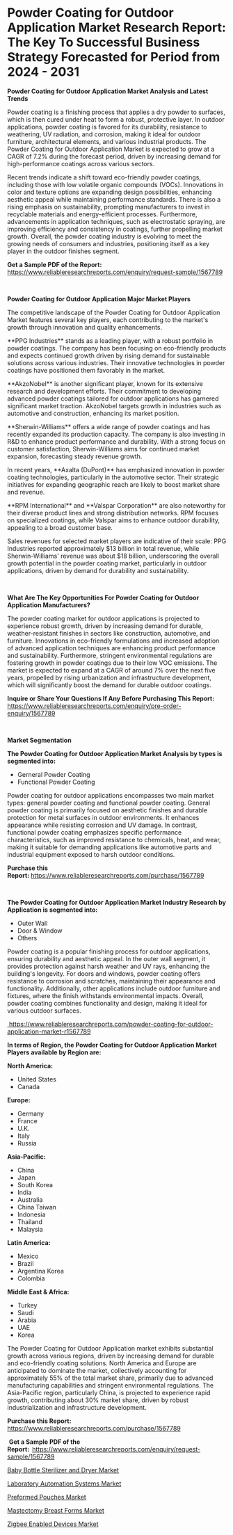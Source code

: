 <p><h1>Powder Coating for Outdoor Application Market Research Report: The Key To Successful Business Strategy Forecasted for Period from 2024 - 2031</h1></p><p><strong>Powder Coating for Outdoor Application Market Analysis and Latest Trends</strong></p>
<p><p>Powder coating is a finishing process that applies a dry powder to surfaces, which is then cured under heat to form a robust, protective layer. In outdoor applications, powder coating is favored for its durability, resistance to weathering, UV radiation, and corrosion, making it ideal for outdoor furniture, architectural elements, and various industrial products. The Powder Coating for Outdoor Application Market is expected to grow at a CAGR of 7.2% during the forecast period, driven by increasing demand for high-performance coatings across various sectors.</p><p>Recent trends indicate a shift toward eco-friendly powder coatings, including those with low volatile organic compounds (VOCs). Innovations in color and texture options are expanding design possibilities, enhancing aesthetic appeal while maintaining performance standards. There is also a rising emphasis on sustainability, prompting manufacturers to invest in recyclable materials and energy-efficient processes. Furthermore, advancements in application techniques, such as electrostatic spraying, are improving efficiency and consistency in coatings, further propelling market growth. Overall, the powder coating industry is evolving to meet the growing needs of consumers and industries, positioning itself as a key player in the outdoor finishes segment.</p></p>
<p><strong>Get a Sample PDF of the Report:&nbsp;</strong> <a href="https://www.reliableresearchreports.com/enquiry/request-sample/1567789?utm_campaign=118&utm_medium=2&utm_source=Github&utm_content=ia&utm_term=17112024&utm_id=powder-coating-for-outdoor-application">https://www.reliableresearchreports.com/enquiry/request-sample/1567789</a></p>
<p>&nbsp;</p>
<p><strong>Powder Coating for Outdoor Application Major Market Players</strong></p>
<p><p>The competitive landscape of the Powder Coating for Outdoor Application Market features several key players, each contributing to the market's growth through innovation and quality enhancements.</p><p>**PPG Industries** stands as a leading player, with a robust portfolio in powder coatings. The company has been focusing on eco-friendly products and expects continued growth driven by rising demand for sustainable solutions across various industries. Their innovative technologies in powder coatings have positioned them favorably in the market.</p><p>**AkzoNobel** is another significant player, known for its extensive research and development efforts. Their commitment to developing advanced powder coatings tailored for outdoor applications has garnered significant market traction. AkzoNobel targets growth in industries such as automotive and construction, enhancing its market position.</p><p>**Sherwin-Williams** offers a wide range of powder coatings and has recently expanded its production capacity. The company is also investing in R&D to enhance product performance and durability. With a strong focus on customer satisfaction, Sherwin-Williams aims for continued market expansion, forecasting steady revenue growth.</p><p>In recent years, **Axalta (DuPont)** has emphasized innovation in powder coating technologies, particularly in the automotive sector. Their strategic initiatives for expanding geographic reach are likely to boost market share and revenue.</p><p>**RPM International** and **Valspar Corporation** are also noteworthy for their diverse product lines and strong distribution networks. RPM focuses on specialized coatings, while Valspar aims to enhance outdoor durability, appealing to a broad customer base.</p><p>Sales revenues for selected market players are indicative of their scale: PPG Industries reported approximately $13 billion in total revenue, while Sherwin-Williams' revenue was about $18 billion, underscoring the overall growth potential in the powder coating market, particularly in outdoor applications, driven by demand for durability and sustainability.</p></p>
<p>&nbsp;</p>
<p><strong>What Are The Key Opportunities For Powder Coating for Outdoor Application Manufacturers?</strong></p>
<p><p>The powder coating market for outdoor applications is projected to experience robust growth, driven by increasing demand for durable, weather-resistant finishes in sectors like construction, automotive, and furniture. Innovations in eco-friendly formulations and increased adoption of advanced application techniques are enhancing product performance and sustainability. Furthermore, stringent environmental regulations are fostering growth in powder coatings due to their low VOC emissions. The market is expected to expand at a CAGR of around 7% over the next five years, propelled by rising urbanization and infrastructure development, which will significantly boost the demand for durable outdoor coatings.</p></p>
<p><strong>Inquire or Share Your Questions If Any Before Purchasing This Report:</strong> <a href="https://www.reliableresearchreports.com/enquiry/pre-order-enquiry/1567789?utm_campaign=118&utm_medium=2&utm_source=Github&utm_content=ia&utm_term=17112024&utm_id=powder-coating-for-outdoor-application">https://www.reliableresearchreports.com/enquiry/pre-order-enquiry/1567789</a></p>
<p>&nbsp;</p>
<p><strong>Market Segmentation</strong></p>
<p><strong>The Powder Coating for Outdoor Application Market Analysis by types is segmented into:</strong></p>
<p><ul><li>Gerneral Powder Coating</li><li>Functional Powder Coating</li></ul></p>
<p><p>Powder coating for outdoor applications encompasses two main market types: general powder coating and functional powder coating. General powder coating is primarily focused on aesthetic finishes and durable protection for metal surfaces in outdoor environments. It enhances appearance while resisting corrosion and UV damage. In contrast, functional powder coating emphasizes specific performance characteristics, such as improved resistance to chemicals, heat, and wear, making it suitable for demanding applications like automotive parts and industrial equipment exposed to harsh outdoor conditions.</p></p>
<p><strong>Purchase this Report:&nbsp;</strong><a href="https://www.reliableresearchreports.com/purchase/1567789?utm_campaign=118&utm_medium=2&utm_source=Github&utm_content=ia&utm_term=17112024&utm_id=powder-coating-for-outdoor-application">https://www.reliableresearchreports.com/purchase/1567789</a></p>
<p>&nbsp;</p>
<p><strong>The Powder Coating for Outdoor Application Market Industry Research by Application is segmented into:</strong></p>
<p><ul><li>Outer Wall</li><li>Door & Window</li><li>Others</li></ul></p>
<p><p>Powder coating is a popular finishing process for outdoor applications, ensuring durability and aesthetic appeal. In the outer wall segment, it provides protection against harsh weather and UV rays, enhancing the building's longevity. For doors and windows, powder coating offers resistance to corrosion and scratches, maintaining their appearance and functionality. Additionally, other applications include outdoor furniture and fixtures, where the finish withstands environmental impacts. Overall, powder coating combines functionality and design, making it ideal for various outdoor surfaces.</p></p>
<p><a href="https://www.reliableresearchreports.com/powder-coating-for-outdoor-application-market-r1567789?utm_campaign=118&utm_medium=2&utm_source=Github&utm_content=ia&utm_term=17112024&utm_id=powder-coating-for-outdoor-application">&nbsp;https://www.reliableresearchreports.com/powder-coating-for-outdoor-application-market-r1567789</a></p>
<p><strong>In terms of Region, the Powder Coating for Outdoor Application Market Players available by Region are:</strong></p>
<p>
    <p> <strong> North America: </strong>
        <ul>
            <li>United States</li>
            <li>Canada</li>
        </ul>
        </p> 
    <p> <strong> Europe: </strong>
        <ul>
            <li>Germany</li>
            <li>France</li>
            <li>U.K.</li>
            <li>Italy</li>
            <li>Russia</li>
        </ul>
        </p> 
    <p> <strong> Asia-Pacific: </strong>
        <ul>
            <li>China</li>
            <li>Japan</li>
            <li>South Korea</li>
            <li>India</li>
            <li>Australia</li>
            <li>China Taiwan</li>
            <li>Indonesia</li>
            <li>Thailand</li>
            <li>Malaysia</li>
        </ul>
        </p> 
    <p> <strong> Latin America: </strong>
        <ul>
            <li>Mexico</li>
            <li>Brazil</li>
            <li>Argentina Korea</li>
            <li>Colombia</li>
        </ul>
        </p> 
    <p> <strong> Middle East & Africa: </strong>
        <ul>
            <li>Turkey</li>
            <li>Saudi</li>
            <li>Arabia</li>
            <li>UAE</li>
            <li>Korea</li>
        </ul>
    </p>
    </p>
<p><p>The Powder Coating for Outdoor Application market exhibits substantial growth across various regions, driven by increasing demand for durable and eco-friendly coating solutions. North America and Europe are anticipated to dominate the market, collectively accounting for approximately 55% of the total market share, primarily due to advanced manufacturing capabilities and stringent environmental regulations. The Asia-Pacific region, particularly China, is projected to experience rapid growth, contributing about 30% market share, driven by robust industrialization and infrastructure development.</p></p>
<p><strong>Purchase this Report: </strong><a href="https://www.reliableresearchreports.com/purchase/1567789?utm_campaign=118&utm_medium=2&utm_source=Github&utm_content=ia&utm_term=17112024&utm_id=powder-coating-for-outdoor-application">https://www.reliableresearchreports.com/purchase/1567789</a></p>
<p>&nbsp;<strong>Get a Sample PDF of the Report:&nbsp;&nbsp;</strong><a href="https://www.reliableresearchreports.com/enquiry/request-sample/1567789?utm_campaign=118&utm_medium=2&utm_source=Github&utm_content=ia&utm_term=17112024&utm_id=powder-coating-for-outdoor-application">https://www.reliableresearchreports.com/enquiry/request-sample/1567789</a></p>
<p><strong></strong></p>
<p><p><a href="https://github.com/dringals/Market-Research-Report-List-6/blob/main/baby-bottle-sterilizer-and-dryer-market.md?utm_campaign=118&utm_medium=2&utm_source=Github&utm_content=ia&utm_term=17112024&utm_id=powder-coating-for-outdoor-application">Baby Bottle Sterilizer and Dryer Market</a></p><p><a href="https://www.linkedin.com/pulse/laboratory-automation-systems-market-regional-outlook-competition-jzabf?utm_campaign=118&utm_medium=2&utm_source=Github&utm_content=ia&utm_term=17112024&utm_id=powder-coating-for-outdoor-application">Laboratory Automation Systems Market</a></p><p><a href="https://issuu.com/reportprime-2/docs/preformed-pouches-market-size-2030._963c4d99123e8a?utm_campaign=118&utm_medium=2&utm_source=Github&utm_content=ia&utm_term=17112024&utm_id=powder-coating-for-outdoor-application">Preformed Pouches Market</a></p><p><a href="https://issuu.com/reportprime-2/docs/mastectomy-breast-forms-market-size_d99f369ad3dc2f?utm_campaign=118&utm_medium=2&utm_source=Github&utm_content=ia&utm_term=17112024&utm_id=powder-coating-for-outdoor-application">Mastectomy Breast Forms Market</a></p><p><a href="https://www.linkedin.com/pulse/zigbee-enabled-devices-market-global-analysis-trends-forecasts-9hrof?utm_campaign=118&utm_medium=2&utm_source=Github&utm_content=ia&utm_term=17112024&utm_id=powder-coating-for-outdoor-application">Zigbee Enabled Devices Market</a></p></p>